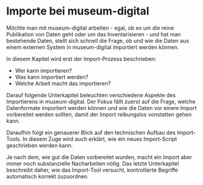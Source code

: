 # Importe bei museum-digital

Möchte man mit museum-digital arbeiten - egal, ob es um die reine Publikation von Daten geht oder um das Inventarisieren - und hat man bestehende Daten, stellt sich schnell die Frage, ob und wie die Daten aus einem externen System in museum-digital importiert werden können.

In diesem Kapitel wird erst der Import-Prozess beschrieben:

- Wer kann importieren?
- Was kann importiert werden?
- Welche Arbeit macht das importieren?

Darauf folgende Unterkapitel beleuchten verschiedene Aspekte des Importierens in museum-digital. Der Fokus fällt zuerst auf die Frage, welche Datenformate importiert werden können und wie die Daten vor einem Import vorbereitet werden sollten, damit der Import reibungslos vonstatten gehen kann.

Daraufhin folgt ein genauerer Blick auf den technischen Aufbau des Import-Tools. In diesem Zuge wird auch erklärt, wie ein neues Import-Script geschrieben werden kann.

Je nach dem, wie gut die Daten vorbereitet wurden, macht ein Import aber immer noch substanzielle Nacharbeiten nötig. Das letzte Unterkapitel beschreibt daher, wie das Import-Tool versucht, kontrollierte Begriffe automatisch korrekt zuzuordnen.
